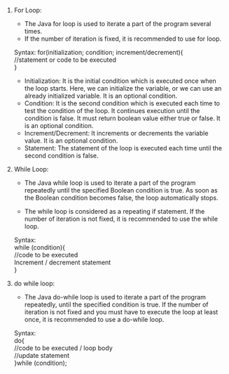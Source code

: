 1) For Loop:
   * The Java for loop is used to iterate a part of the program several times. 
   * If the number of iteration is fixed, it is recommended to use for loop.
  
    Syntax:
    for(initialization; condition; increment/decrement){    
        //statement or code to be executed    
    }

   * Initialization: It is the initial condition which is executed once when the loop starts.
                     Here, we can initialize the variable, or we can use an already initialized variable. 
                    It is an optional condition.
   * Condition: It is the second condition which is executed each time to test the condition of the loop.
                It continues execution until the condition is false. It must return boolean value either true or false. 
                It is an optional condition.
   * Increment/Decrement: It increments or decrements the variable value. It is an optional condition.
   * Statement: The statement of the loop is executed each time until the second condition is false.

3) While Loop:
   * The Java while loop is used to iterate a part of the program repeatedly until the specified Boolean condition is true.
     As soon as the Boolean condition becomes false, the loop automatically stops.

   * The while loop is considered as a repeating if statement. If the number of iteration is not fixed, it is recommended to use the while loop.

   Syntax:  
   while (condition){    
      //code to be executed   
      Increment / decrement statement  
   }
4) do while loop:
   * The Java do-while loop is used to iterate a part of the program repeatedly, until the specified condition is true.
     If the number of iteration is not fixed and you must have to execute the loop at least once, it is recommended to use a do-while loop.
   
   Syntax:  
   do{    
      //code to be executed / loop body  
      //update statement   
   }while (condition);  